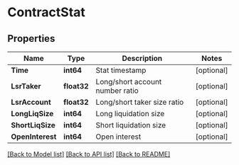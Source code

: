 # ContractStat

## Properties

Name | Type | Description | Notes
------------ | ------------- | ------------- | -------------
**Time** | **int64** | Stat timestamp | [optional] 
**LsrTaker** | **float32** | Long/short account number ratio | [optional] 
**LsrAccount** | **float32** | Long/short taker size ratio | [optional] 
**LongLiqSize** | **int64** | Long liquidation size | [optional] 
**ShortLiqSize** | **int64** | Short liquidation size | [optional] 
**OpenInterest** | **int64** | Open interest | [optional] 

[[Back to Model list]](../README.md#documentation-for-models) [[Back to API list]](../README.md#documentation-for-api-endpoints) [[Back to README]](../README.md)


